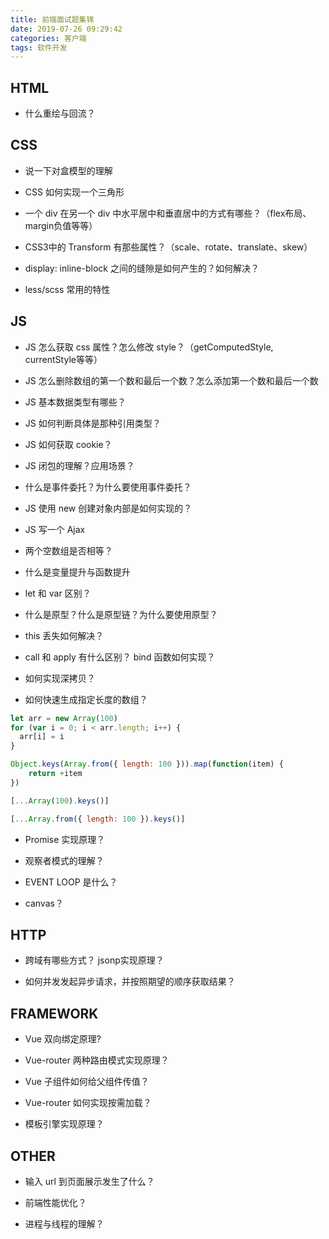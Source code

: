```yaml
---
title: 前端面试题集锦
date: 2019-07-26 09:29:42
categories: 客户端
tags: 软件开发
---
```


## HTML

- 什么重绘与回流？

## CSS

- 说一下对盒模型的理解

- CSS 如何实现一个三角形

- 一个 div 在另一个 div 中水平居中和垂直居中的方式有哪些？（flex布局、margin负值等等）

- CSS3中的 Transform 有那些属性？（scale、rotate、translate、skew）

- display: inline-block 之间的缝隙是如何产生的？如何解决？

- less/scss 常用的特性

## JS

- JS 怎么获取 css 属性？怎么修改 style？（getComputedStyle, currentStyle等等）

- JS 怎么删除数组的第一个数和最后一个数？怎么添加第一个数和最后一个数

- JS 基本数据类型有哪些？

- JS 如何判断具体是那种引用类型？

- JS 如何获取 cookie？

- JS 闭包的理解？应用场景？

- 什么是事件委托？为什么要使用事件委托？

- JS 使用 new 创建对象内部是如何实现的？

- JS 写一个 Ajax

- 两个空数组是否相等？

- 什么是变量提升与函数提升

- let 和 var 区别？

- 什么是原型？什么是原型链？为什么要使用原型？

- this 丢失如何解决？

- call 和 apply 有什么区别？ bind 函数如何实现？

- 如何实现深拷贝？

- 如何快速生成指定长度的数组？

```javascript
let arr = new Array(100)
for (var i = 0; i < arr.length; i++) {
  arr[i] = i
}

Object.keys(Array.from({ length: 100 })).map(function(item) {
	return +item
})

[...Array(100).keys()]

[...Array.from({ length: 100 }).keys()]
```

- Promise 实现原理？

- 观察者模式的理解？

- EVENT LOOP 是什么？

- canvas？

## HTTP

- 跨域有哪些方式？ jsonp实现原理？

- 如何并发发起异步请求，并按照期望的顺序获取结果？

## FRAMEWORK

- Vue 双向绑定原理?

- Vue-router 两种路由模式实现原理？

- Vue 子组件如何给父组件传值？

- Vue-router 如何实现按需加载？

- 模板引擎实现原理？

## OTHER

- 输入 url 到页面展示发生了什么？

- 前端性能优化？

- 进程与线程的理解？